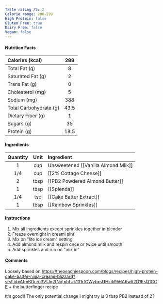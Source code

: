 ```yaml
---
Taste rating /5: 2
Calorie range: 200-299
High Protein: false
Gluten Free: true
Dairy Free: false
Vegan: false
---
```

#### Nutrition Facts
| Calories (kcal) | 288 |
| :-- | :--: |
| Total Fat (g) | 8 |
| Saturated Fat (g) | 2 |
| Trans Fat (g) | 0 |
| Cholesterol (mg) | 5 |
| Sodium (mg) | 388 |
| Total Carbohydrate (g) | 43.5 |
| Dietary Fiber (g) | 1 |
| Sugars (g) | 35 |
| Protein (g) | 18.5 |
#### Ingredients
| Quantity | Unit | Ingredient |
| :--: | :--: | :--- |
| 1 | cup | Unsweetened [[Vanilla Almond Milk]] |
| 1/4 | cup | [[2% Cottage Cheese]] |
| 2 | tbsp | [[PB2 Powdered Almond Butter]] |
| 1 | tbsp | [[Splenda]] |
| 1/4 | tsp | [[Cake Batter Extract]] |
| 1 | tbsp | [[Rainbow Sprinkles]] |
#### Instructions

1. Mix all ingredients except sprinkles together in blender
2. Freeze overnight in creami pint
3. Mix on "lite ice cream" setting
4. Add almond milk and respin once or twice until smooth
5. Add sprinkles and run on "mix in"

#### Comments

Loosely based on https://thepeachiespoon.com/blogs/recipes/high-protein-cake-batter-ninja-creami-blizzard?srsltid=AfmBOorc3VfJq2tNqtpbfUk131rfGWybxsUHkik956AKwA2D1KsQ1GGE + the butterfinger recipe

It's good!! The only potential change I might try is 3 tbsp PB2 instead of 2?